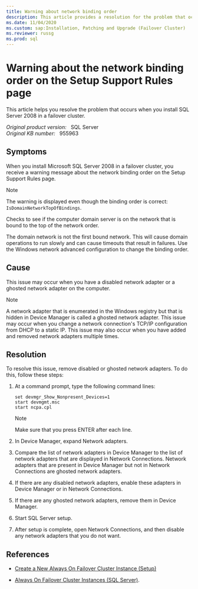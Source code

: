 ```yaml
---
title: Warning about network binding order
description: This article provides a resolution for the problem that occurs when you install SQL Server 2008 in a failover cluster.
ms.date: 11/04/2020
ms.custom: sap:Installation, Patching and Upgrade (Failover Cluster)
ms.reviewer: russg
ms.prod: sql
---
```

# Warning about the network binding order on the Setup Support Rules page

This article helps you resolve the problem that occurs when you install SQL Server 2008 in a failover cluster.

_Original product version:_ &nbsp; SQL Server  
_Original KB number:_ &nbsp; 955963

## Symptoms

When you install Microsoft SQL Server 2008 in a failover cluster, you receive a warning message about the network binding order on the Setup Support Rules page.

> [!NOTE]
> The warning is displayed even though the binding order is correct: `IsDomainNetworkTopOfBindings`.

Checks to see if the computer domain server is on the network that is bound to the top of the network order.

The domain network is not the first bound network. This will cause domain operations to run slowly and can cause timeouts that result in failures. Use the Windows network advanced configuration to change the binding order.

## Cause

This issue may occur when you have a disabled network adapter or a ghosted network adapter on the computer.

> [!NOTE]
> A network adapter that is enumerated in the Windows registry but that is hidden in Device Manager is called a ghosted network adapter. This issue may occur when you change a network connection's TCP/IP configuration from DHCP to a static IP. This issue may also occur when you have added and removed network adapters multiple times.

## Resolution

To resolve this issue, remove disabled or ghosted network adapters. To do this, follow these steps:

1. At a command prompt, type the following command lines:

    ```console
    set devmgr_Show_Nonpresent_Devices=1
    start devmgmt.msc
    start ncpa.cpl
    ```

    > [!NOTE]
    > Make sure that you press ENTER after each line.

2. In Device Manager, expand Network adapters.
3. Compare the list of network adapters in Device Manager to the list of network adapters that are displayed in Network Connections. Network adapters that are present in Device Manager but not in Network Connections are ghosted network adapters.
4. If there are any disabled network adapters, enable these adapters in Device Manager or in Network Connections.
5. If there are any ghosted network adapters, remove them in Device Manager.
6. Start SQL Server setup.
7. After setup is complete, open Network Connections, and then disable any network adapters that you do not want.

## References

- [Create a New Always On Failover Cluster Instance (Setup)](/sql/sql-server/failover-clusters/install/create-a-new-sql-server-failover-cluster-setup)

- [Always On Failover Cluster Instances (SQL Server)](/sql/sql-server/failover-clusters/windows/always-on-failover-cluster-instances-sql-server).
